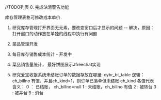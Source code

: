 //TODO列表
0. 完成沽清警告功能

库存管理表格可修改成本单价

1. 研究库存管理打开界面无元素，要改变窗口后才显示的问题  -- 解决，原因：打开窗口的动作放在单独的线程中执行有问题

2. 菜品管理开发

3. 每日库存销售成本统计 - 开发中

4. 菜品销售量统计， 最好饼图展示Jfreechat实现

5. 研究爱宝收银系统未结账订单的数据存放在哪里: cybr_bt_table 
逻辑： ch_billno 有值，并且ch_kind=1，则订单已落单但未结账
ch_kind 各值代表含义： 0 ： 已结账， ch_billno=null
					1 : 未结账，ch_billno 有值
					2 : 被转台
					3 : 被并台
					9 : 消台

